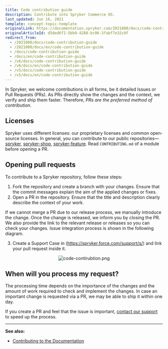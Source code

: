 ```yaml
---
title: Code contribution guide
description: Contribute into Spryker Commerce OS.
last_updated: Jun 16, 2021
template: concept-topic-template
originalLink: https://documentation.spryker.com/2021080/docs/code-contribution-guide
originalArticleId: d5ded6f2-5bb9-4288-bc96-3fabf7e32c8f
redirect_from:
  - /2021080/docs/code-contribution-guide
  - /2021080/docs/en/code-contribution-guide
  - /docs/code-contribution-guide
  - /docs/en/code-contribution-guide
  - /v6/docs/code-contribution-guide
  - /v6/docs/en/code-contribution-guide
  - /v5/docs/code-contribution-guide
  - /v5/docs/en/code-contribution-guide
---
```



In Spryker, we welcome contributions in all forms, be it detailed Issues or Pull Requests (PRs). As PRs directly show the changes and the context, we verify and ship them faster. Therefore, *PRs are the preferred method of contribution*.


## Licenses

Spryker uses different licenses: our proprietary licenses and common open-source licenses. In general, you can contribute to our public repositories—[spryker](https://github.com/spryker), [spryker-shop](https://github.com/spryker-shop), [spryker-feature](https://github.com/spryker-feature). Read `CONTRIBUTING.md` of a module before opening a PR.

## Opening pull requests

To contribute to a Spryker repository, follow these steps:
1. Fork the repository and create a branch with your changes. Ensure that the commit messages explain the aim of the applied changes or fixes.
2. Open a PR in the repository. Ensure that the title and description clearly describe the context of your work.

If we cannot merge a PR due to our release process, we manually introduce the change. Once the change is released, we inform you by closing the PR. We also provide the link to the relevant release or releases so you can check your changes. Issue integration process is shown in the following diagram.

3. Create a Support Case in (https://spryker.force.com/support/s/) and link your pull request inside it.
<div style="text-align:center;"><img src="https://spryker.s3.eu-central-1.amazonaws.com/docs/Developer+Guide/Code+Contribution+Guide/code-contirubtion.png" alt="code-contirubtion.png"></div>


## When will you process my request?

The processing time depends on the importance of the changes and the amount of work required to check and implement the changes. In case an important change is requested via a PR, we may be able to ship it within one day.

If you create a PR and feel that the issue is important, [contact our support](https://spryker.force.com/support/s/) to speed up the process.

---
**See also:**
* [Contributing to the Documentation](/docs/scos/user/intro-to-spryker/about-spryker-documentation.html#editing-documentation)
